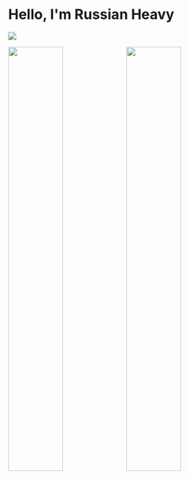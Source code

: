 # Hello, I'm Russian Heavy

![](https://komarev.com/ghpvc/?username=russianheavy1337)

<img align="left" width="47%" src="https://github-readme-stats.vercel.app/api?username=russianheavy1337&show_icons=true&theme=cobalt" />
<img align="left" width="47%" src="https://github-readme-stats.vercel.app/api/top-langs/?username=russianheavy1337&theme=cobalt" />
